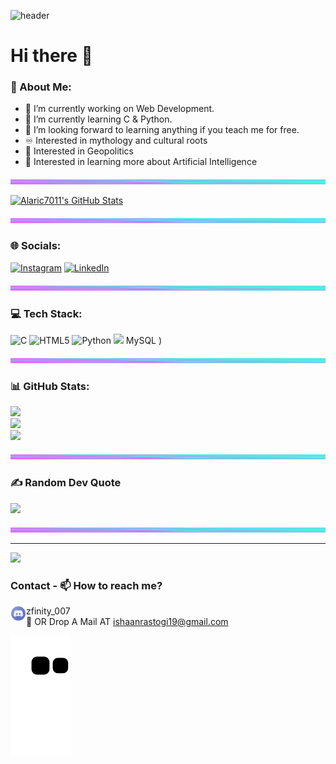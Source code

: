 ![header](https://capsule-render.vercel.app/api?type=waving&color=gradient&customColorList=7)
<h1 align="left"> Hi there 👋</h1>

### 💫 About Me:
- 🔭 I’m currently working on Web Development.
- 🌱 I’m currently learning C & Python.
- 💞️ I’m looking forward to learning anything if you teach me for free.
- ♾️ Interested in mythology and cultural roots
- 🧠 Interested in Geopolitics
- 🤖 Interested in learning more about Artificial Intelligence

![alt text](https://github.com/ChaosXYZ/ChaosXYZ/blob/main/divider.png?raw=true)

[![Alaric7011's GitHub Stats](https://stats.quine.sh/TridentifyIshaan/github?theme=light)](https://quine.sh)

![alt text](https://github.com/ChaosXYZ/ChaosXYZ/blob/main/divider.png?raw=true)

### 🌐 Socials:
[![Instagram](https://img.shields.io/badge/Instagram-%23E4405F.svg?logo=Instagram&logoColor=white)](https://www.instagram.com/sci_boy007/) [![LinkedIn](https://img.shields.io/badge/LinkedIn-%230077B5.svg?logo=linkedin&logoColor=white)](https://www.linkedin.com/in/allfinity/) 

![alt text](https://github.com/ChaosXYZ/ChaosXYZ/blob/main/divider.png?raw=true)

### 💻 Tech Stack:
![C](https://img.shields.io/badge/c-%2300599C.svg?style=for-the-badge&logo=c&logoColor=white) ![HTML5](https://img.shields.io/badge/html5-%23E34F26.svg?style=for-the-badge&logo=html5&logoColor=white) ![Python](https://img.shields.io/badge/python-3670A0?style=for-the-badge&logo=python&logoColor=ffdd54) <img src="https://cdn.icon-icons.com/icons2/1381/PNG/512/mysqlworkbench_93532.png" width=25 /> MySQL
)

![alt text](https://github.com/ChaosXYZ/ChaosXYZ/blob/main/divider.png?raw=true)

### 📊 GitHub Stats:
![](https://github-readme-stats.vercel.app/api?username=TridentifyIshaan&theme=radical&hide_border=false&include_all_commits=false&count_private=true)<br/>
![](https://github-readme-streak-stats.herokuapp.com/?user=TridentifyIshaan&theme=radical&hide_border=false)<br/>
![](https://github-readme-stats.vercel.app/api/top-langs/?username=TridentifyIshaan&theme=radical&hide_border=false&include_all_commits=false&count_private=true&layout=compact)

![alt text](https://github.com/ChaosXYZ/ChaosXYZ/blob/main/divider.png?raw=true)

### ✍️ Random Dev Quote
![](https://quotes-github-readme.vercel.app/api?type=horizontal&theme=radical)

![alt text](https://github.com/ChaosXYZ/ChaosXYZ/blob/main/divider.png?raw=true)

---
[![](https://visitcount.itsvg.in/api?id=TridentifyIshaan&icon=0&color=0)](https://visitcount.itsvg.in)

### Contact - 📫 How to reach me?

<img src="https://github.com/ChaosXYZ/ChaosXYZ/blob/main/discord.png?raw=true" align="left" width=25 /> zfinity_007 <br> 💌 OR Drop A Mail AT ishaanrastogi19@gmail.com

![alt text](https://github.com/TridentifyIshaan/TridentifyIshaan/blob/output/github-contribution-grid-snake.svg)
<!---
TridentifyIshaan/TridentifyIshaan is a ✨ special ✨ repository because its `README.md` (this file) appears on your GitHub profile.
You can click the Preview link to take a look at your changes.
--->

